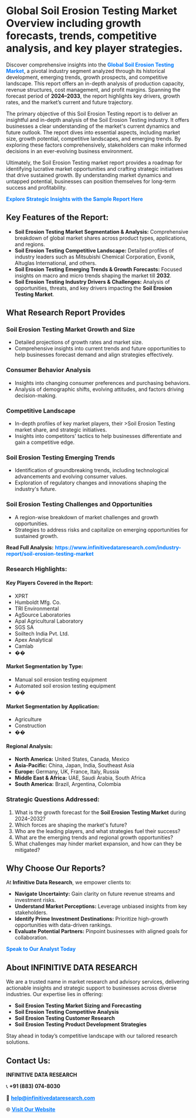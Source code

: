 <h1>Global Soil Erosion Testing Market Overview including growth forecasts, trends, competitive analysis, and key player strategies.</h1>
<p>
Discover comprehensive insights into the 
<a href="https://www.infinitivedataresearch.com/industry-report/soil-erosion-testing-market" rel="dofollow" style="color: #007BFF; text-decoration: none;"><strong>Global Soil Erosion Testing Market</strong></a>, a pivotal industry segment analyzed through its historical development, emerging trends, growth prospects, and competitive landscape. This report offers an in-depth analysis of production capacity, revenue structures, cost management, and profit margins. Spanning the forecast period of <strong>2024–2033</strong>, the report highlights key drivers, growth rates, and the market’s current and future trajectory.
</p>
<p>
The primary objective of this Soil Erosion Testing report is to deliver an insightful and in-depth analysis of the Soil Erosion Testing industry. It offers businesses a clear understanding of the market's current dynamics and future outlook. The report dives into essential aspects, including market size, growth potential, competitive landscapes, and emerging trends. By exploring these factors comprehensively, stakeholders can make informed decisions in an ever-evolving business environment.
</p>
<p>
Ultimately, the Soil Erosion Testing market report provides a roadmap for identifying lucrative market opportunities and crafting strategic initiatives that drive sustained growth. By understanding market dynamics and untapped potential, businesses can position themselves for long-term success and profitability.
</p>
<p>
<a href="https://www.infinitivedataresearch.com/request-sample/reportId=108921" style="color: #007BFF; text-decoration: none;"><strong>Explore Strategic Insights with the Sample Report Here</strong></a>
</p>

<h2>Key Features of the Report:</h2>
<ul>
<li><strong>Soil Erosion Testing Market Segmentation & Analysis:</strong> Comprehensive breakdown of global market shares across product types, applications, and regions.</li>
<li><strong>Soil Erosion Testing Competitive Landscape:</strong> Detailed profiles of industry leaders such as Mitsubishi Chemical Corporation, Evonik, Altuglas International, and others.</li>
<li><strong>Soil Erosion Testing Emerging Trends & Growth Forecasts:</strong> Focused insights on macro and micro trends shaping the market till <strong>2032</strong>.</li>
<li><strong>Soil Erosion Testing Industry Drivers & Challenges:</strong> Analysis of opportunities, threats, and key drivers impacting the <strong>Soil Erosion Testing Market</strong>.</li>
</ul>

<h2>What Research Report Provides</h2>
<h3>Soil Erosion Testing Market Growth and Size</h3>
<ul>
<li>Detailed projections of growth rates and market size.</li>
<li>Comprehensive insights into current trends and future opportunities to help businesses forecast demand and align strategies effectively.</li>
</ul>

<h3>Consumer Behavior Analysis</h3>
<ul>
<li>Insights into changing consumer preferences and purchasing behaviors.</li>
<li>Analysis of demographic shifts, evolving attitudes, and factors driving decision-making.</li>
</ul>

<h3>Competitive Landscape</h3>
<ul>
<li>In-depth profiles of key market players, their >Soil Erosion Testing market share, and strategic initiatives.</li>
<li>Insights into competitors' tactics to help businesses differentiate and gain a competitive edge.</li>
</ul>

<h3>Soil Erosion Testing Emerging Trends</h3>
<ul>
<li>Identification of groundbreaking trends, including technological advancements and evolving consumer values.</li>
<li>Exploration of regulatory changes and innovations shaping the industry's future.</li>
</ul>

<h3>Soil Erosion Testing Challenges and Opportunities</h3>
<ul>
<li>A region-wise breakdown of market challenges and growth opportunities.</li>
<li>Strategies to address risks and capitalize on emerging opportunities for sustained growth.</li>
</ul>
<p><strong>Read Full Analysis:</strong> <a href="https://www.infinitivedataresearch.com/industry-report/soil-erosion-testing-market" rel="dofollow" style="color: #007BFF; text-decoration: none;"><strong>https://www.infinitivedataresearch.com/industry-report/soil-erosion-testing-market</strong></a></p>
<h3>Research Highlights:</h3>
<h4>Key Players Covered in the Report:</h4>
<ul><li>XPRT</li><li>Humboldt Mfg. Co.</li><li>TRI Environmental</li><li>AgSource Laboratories</li><li>Apal Agricultural Laboratory</li><li>SGS SA</li><li>Soiltech India Pvt. Ltd.</li><li>Apex Analytical</li><li>Camlab</li><li>��</li></ul>
<h4>Market Segmentation by Type:</h4>
<ul><li>Manual soil erosion testing equipment</li><li>Automated soil erosion testing equipment</li><li>��</li></ul>
<h4>Market Segmentation by Application:</h4>
<ul><li>Agriculture</li><li>Construction</li><li>��</li></ul>

<h4>Regional Analysis:</h4>
<ul>
<li><strong>North America:</strong> United States, Canada, Mexico</li>
<li><strong>Asia-Pacific:</strong> China, Japan, India, Southeast Asia</li>
<li><strong>Europe:</strong> Germany, UK, France, Italy, Russia</li>
<li><strong>Middle East & Africa:</strong> UAE, Saudi Arabia, South Africa</li>
<li><strong>South America:</strong> Brazil, Argentina, Colombia</li>
</ul>

<h3>Strategic Questions Addressed:</h3>
<ol>
<li>What is the growth forecast for the <strong>Soil Erosion Testing Market</strong> during 2024–2032?</li>
<li>Which forces are shaping the market's future?</li>
<li>Who are the leading players, and what strategies fuel their success?</li>
<li>What are the emerging trends and regional growth opportunities?</li>
<li>What challenges may hinder market expansion, and how can they be mitigated?</li>
</ol>

<h2>Why Choose Our Reports?</h2>
<p>At <strong>Infinitive Data Research</strong>, we empower clients to:</p>
<ul>
<li><strong>Navigate Uncertainty:</strong> Gain clarity on future revenue streams and investment risks.</li>
<li><strong>Understand Market Perceptions:</strong> Leverage unbiased insights from key stakeholders.</li>
<li><strong>Identify Prime Investment Destinations:</strong> Prioritize high-growth opportunities with data-driven rankings.</li>
<li><strong>Evaluate Potential Partners:</strong> Pinpoint businesses with aligned goals for collaboration.</li>
</ul>
<p><a href="https://www.infinitivedataresearch.com/industry-report/soil-erosion-testing-market" rel="dofollow" style="color: #007BFF; text-decoration: none;"><strong>Speak to Our Analyst Today</strong></a></p>

<h2>About INFINITIVE DATA RESEARCH</h2>
<p>We are a trusted name in market research and advisory services, delivering actionable insights and strategic support to businesses across diverse industries. Our expertise lies in offering:</p>
<ul>
<li><strong>Soil Erosion Testing Market Sizing and Forecasting</strong></li>
<li><strong>Soil Erosion Testing Competitive Analysis</strong></li>
<li><strong>Soil Erosion Testing Customer Research</strong></li>
<li><strong>Soil Erosion Testing Product Development Strategies</strong></li>
</ul>
<p>Stay ahead in today’s competitive landscape with our tailored research solutions.</p>

<h2>Contact Us:</h2>
<p><strong>INFINITIVE DATA RESEARCH</strong></p>
<p>📞 <strong>+91 (883) 074-8030</strong></p>
<p>📧 <strong><a href="mailto:help@infinitivedataresearch.com" style="color: #007BFF;">help@infinitivedataresearch.com</a></strong></p>
<p>🌐 <strong><a href="https://www.infinitivedataresearch.com" rel="dofollow" style="color: #007BFF;">Visit Our Website</a></strong></p>
